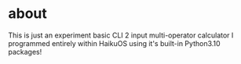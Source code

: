 # about

This is just an experiment basic CLI 2 input multi-operator calculator I programmed entirely within HaikuOS using it's built-in Python3.10 packages!
